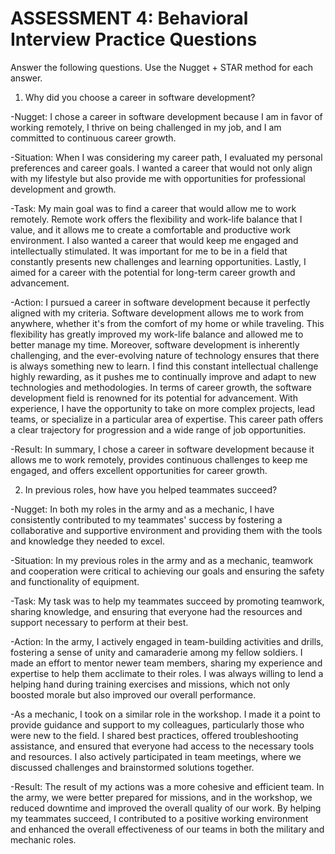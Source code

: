 # ASSESSMENT 4: Behavioral Interview Practice Questions

Answer the following questions. Use the Nugget + STAR method for each answer.

1. Why did you choose a career in software development?

-Nugget: I chose a career in software development because I am in favor of working remotely, I thrive on being challenged in my job, and I am committed to continuous career growth.

-Situation: When I was considering my career path, I evaluated my personal preferences and career goals. I wanted a career that would not only align with my lifestyle but also provide me with opportunities for professional development and growth.

-Task: My main goal was to find a career that would allow me to work remotely. Remote work offers the flexibility and work-life balance that I value, and it allows me to create a comfortable and productive work environment. I also wanted a career that would keep me engaged and intellectually stimulated. It was important for me to be in a field that constantly presents new challenges and learning opportunities. Lastly, I aimed for a career with the potential for long-term career growth and advancement.

-Action: I pursued a career in software development because it perfectly aligned with my criteria. Software development allows me to work from anywhere, whether it's from the comfort of my home or while traveling. This flexibility has greatly improved my work-life balance and allowed me to better manage my time. Moreover, software development is inherently challenging, and the ever-evolving nature of technology ensures that there is always something new to learn. I find this constant intellectual challenge highly rewarding, as it pushes me to continually improve and adapt to new technologies and methodologies. In terms of career growth, the software development field is renowned for its potential for advancement. With experience, I have the opportunity to take on more complex projects, lead teams, or specialize in a particular area of expertise. This career path offers a clear trajectory for progression and a wide range of job opportunities.

-Result: In summary, I chose a career in software development because it allows me to work remotely, provides continuous challenges to keep me engaged, and offers excellent opportunities for career growth.


2. In previous roles, how have you helped teammates succeed?

-Nugget: In both my roles in the army and as a mechanic, I have consistently contributed to my teammates' success by fostering a collaborative and supportive environment and providing them with the tools and knowledge they needed to excel.

-Situation: In my previous roles in the army and as a mechanic, teamwork and cooperation were critical to achieving our goals and ensuring the safety and functionality of equipment.

-Task: My task was to help my teammates succeed by promoting teamwork, sharing knowledge, and ensuring that everyone had the resources and support necessary to perform at their best.

-Action: In the army, I actively engaged in team-building activities and drills, fostering a sense of unity and camaraderie among my fellow soldiers. I made an effort to mentor newer team members, sharing my experience and expertise to help them acclimate to their roles. I was always willing to lend a helping hand during training exercises and missions, which not only boosted morale but also improved our overall performance.

-As a mechanic, I took on a similar role in the workshop. I made it a point to provide guidance and support to my colleagues, particularly those who were new to the field. I shared best practices, offered troubleshooting assistance, and ensured that everyone had access to the necessary tools and resources. I also actively participated in team meetings, where we discussed challenges and brainstormed solutions together.

-Result: The result of my actions was a more cohesive and efficient team. In the army, we were better prepared for missions, and in the workshop, we reduced downtime and improved the overall quality of our work. By helping my teammates succeed, I contributed to a positive working environment and enhanced the overall effectiveness of our teams in both the military and mechanic roles.
